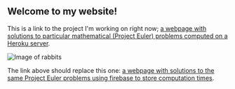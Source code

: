 ## Welcome to my website!

This is a link to the project I'm working on right now; [a webpage with solutions to particular mathematical (Project Euler) problems computed on a Heroku server](https://pablonivo.github.io/project-euler-client).

![Image of rabbits](https://pablonivo.github.io/images/gray_rabbits.jpg)

The link above should replace this one: [a webpage with solutions to the same Project Euler problems using firebase to store computation times](https://pablonivo.github.io/firebase/).
